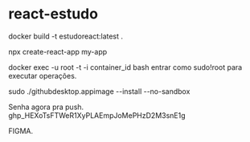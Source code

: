 # react-estudo

docker build -t estudoreact:latest .

npx create-react-app my-app

docker exec -u root -t -i container_id bash entrar como sudo!root para executar operações.

sudo ./githubdesktop.appimage --install --no-sandbox

Senha agora pra push. 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


FIGMA.